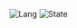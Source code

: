 <!-- ### Hi there 👋 -->

<!--
**viticis/viticis** is a ✨ _special_ ✨ repository because its `README.md` (this file) appears on your GitHub profile.

Here are some ideas to get you started:

- 🔭 I’m currently working on ...
- 🌱 I’m currently learning ...
- 👯 I’m looking to collaborate on ...
- 🤔 I’m looking for help with ...
- 💬 Ask me about ...
- 📫 How to reach me: ...
- 😄 Pronouns: ...
- ⚡ Fun fact: ...
-->

![Lang](https://github-readme-stats.vercel.app/api/top-langs/?username=viticis&hide=html,css&layout=compact&hide_border=true)
![State](https://github-readme-stats.vercel.app/api?username=viticis&hide_title=true&show_icons=true&hide_border=true)


<!--![GitHub Game of Life](https://github4life.herokuapp.com/viticis.gif)-->

